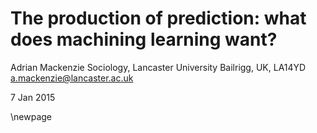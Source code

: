 

# The production of prediction: what does machining learning want?



Adrian Mackenzie
Sociology, Lancaster University
Bailrigg, UK, LA14YD
a.mackenzie@lancaster.ac.uk

7 Jan 2015


\newpage 
